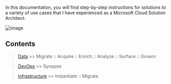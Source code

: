 In this documentation, you will find step-by-step instructions for solutions to a variety of use cases that I have experienced as a Microsoft Cloud Solution Architect.

![image](https://user-images.githubusercontent.com/44923999/185972867-64465cc3-0769-4045-bc5d-672f573854c7.png)

## Contents

> [Data](Data.md) >> Migrate :: Acquire :: Enrich :: Analyze :: Surface :: Govern

> [DevOps](DevOps.md) >> Synapse

> [Infrastructure](Infrastructure.md) >> Instantiate :: Migrate
